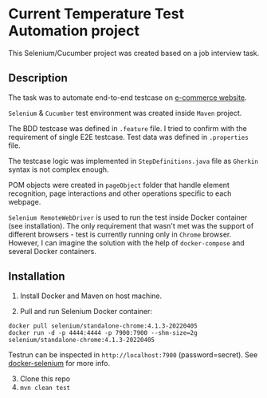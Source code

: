 # Current Temperature Test Automation project

This Selenium/Cucumber project was created based on a job interview task.  

## Description

The task was to automate end-to-end testcase on [e-commerce website](https://weathershopper.pythonanywhere.com).  

`Selenium` & `Cucumber` test environment was created inside `Maven` project.

The BDD testcase was defined in `.feature` file. I tried to confirm with the requirement of single E2E testcase. Test data was defined in `.properties` file.  

The testcase logic was implemented in `StepDefinitions.java` file as `Gherkin` syntax is not complex enough.  

POM objects were created in `pageObject` folder that handle element recognition, page interactions and other operations specific to each webpage.  

`Selenium RemoteWebDriver` is used to run the test inside Docker container (see installation). The only requirement that wasn't met was the support of different browsers - test is currently running only in `Chrome` browser. However, I can imagine the solution with the help of `docker-compose` and several Docker containers.    

## Installation

1. Install Docker and Maven on host machine.

2. Pull and run Selenium Docker container:  
```
docker pull selenium/standalone-chrome:4.1.3-20220405  
docker run -d -p 4444:4444 -p 7900:7900 --shm-size=2g selenium/standalone-chrome:4.1.3-20220405
```

Testrun can be inspected in `http://localhost:7900` (password=secret). See [docker-selenium](https://github.com/SeleniumHQ/docker-selenium) for more info.

3. Clone this repo  
4. `mvn clean test`